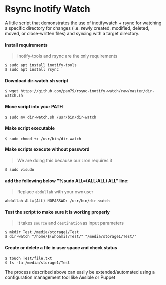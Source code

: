 # Rsync Inotify Watch

A little script that demonstrates the use of inotifywatch + rsync for watching a specific directory for changes (i.e. newly created, modified, deleted, moved, or close-written files) and syncing with a target directory.

#### Install requirements

>inotify-tools and rsync are the only requirements

```shell
$ sudo apt install inotify-tools
$ sudo apt install rsync
```

#### Download dir-watch.sh script

```shell
$ wget https://github.com/pam79/rsync-inotify-watch/raw/master/dir-watch.sh
```

#### Move script into your PATH

```shell
$ sudo mv dir-watch.sh /usr/bin/dir-watch
```

#### Make script executable

```shell
$ sudo chmod +x /usr/bin/dir-watch
```

#### Make scripts execute without password

>We are doing this because our cron requires it

```shell
$ sudo visudo
```

#### add the following below "%sudo ALL=(ALL:ALL) ALL" line:

>Replace `abdullah` with your own user

    abdullah ALL=(ALL) NOPASSWD: /usr/bin/dir-watch

#### Test the script to make sure it is working properly

>It takes `source` and `destination` as input parameters

```shell
$ mkdir Test /media/storage1/Test
$ dir-watch "/home/$(whoami)/Test/" "/media/storage1/Test/"
```

#### Create or delete a file in user space and check status

```shell
$ touch Test/file.txt
$ ls -la /media/storage1/Test
```





The process described above can easily be extended/automated using a configuration management tool like Ansible or Puppet
